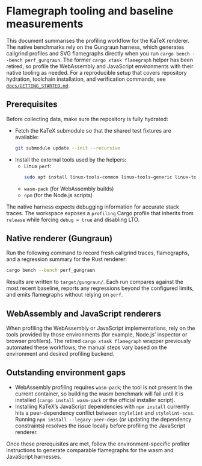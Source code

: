 # Flamegraph tooling and baseline measurements

This document summarises the profiling workflow for the KaTeX renderer. The
native benchmarks rely on the Gungraun harness, which generates callgrind
profiles and SVG flamegraphs directly when you run `cargo bench --bench
perf_gungraun`. The former `cargo xtask flamegraph` helper has been retired, so
profile the WebAssembly and JavaScript environments with their native tooling as
needed. For a reproducible setup that covers repository hydration, toolchain
installation, and verification commands, see
[`docs/GETTING_STARTED.md`](GETTING_STARTED.md).

## Prerequisites

Before collecting data, make sure the repository is fully hydrated:

- Fetch the KaTeX submodule so that the shared test fixtures are available:
  ```bash
  git submodule update --init --recursive
  ```
- Install the external tools used by the helpers:
  - Linux `perf`:
    ```bash
    sudo apt install linux-tools-common linux-tools-generic linux-tools-$(uname -r)
    ```
  - `wasm-pack` (for WebAssembly builds)
  - `npm` (for the Node.js scripts)

The native harness expects debugging information for accurate stack traces. The
workspace exposes a `profiling` Cargo profile that inherits from `release`
while forcing `debug = true` and disabling LTO.

## Native renderer (Gungraun)

Run the following command to record fresh callgrind traces, flamegraphs, and a
regression summary for the Rust renderer:

```bash
cargo bench --bench perf_gungraun
```

Results are written to `target/gungraun/`. Each run compares against the most
recent baseline, reports any regressions beyond the configured limits, and
emits flamegraphs without relying on `perf`.

## WebAssembly and JavaScript renderers

When profiling the WebAssembly or JavaScript implementations, rely on the tools
provided by those environments (for example, Node.js’ inspector or browser
profilers). The retired `cargo xtask flamegraph` wrapper previously automated
these workflows; the manual steps vary based on the environment and desired
profiling backend.

## Outstanding environment gaps

- WebAssembly profiling requires `wasm-pack`; the tool is not present in the
  current container, so building the wasm benchmark will fail until it is
  installed (`cargo install wasm-pack` or the official installer script).
- Installing KaTeX’s JavaScript dependencies with `npm install` currently hits a
  peer-dependency conflict between `stylelint` and `stylelint-scss`. Running
  `npm install --legacy-peer-deps` (or updating the dependency constraints)
  resolves the issue locally before profiling the JavaScript renderer.

Once these prerequisites are met, follow the environment-specific profiler
instructions to generate comparable flamegraphs for the wasm and JavaScript
harnesses.
